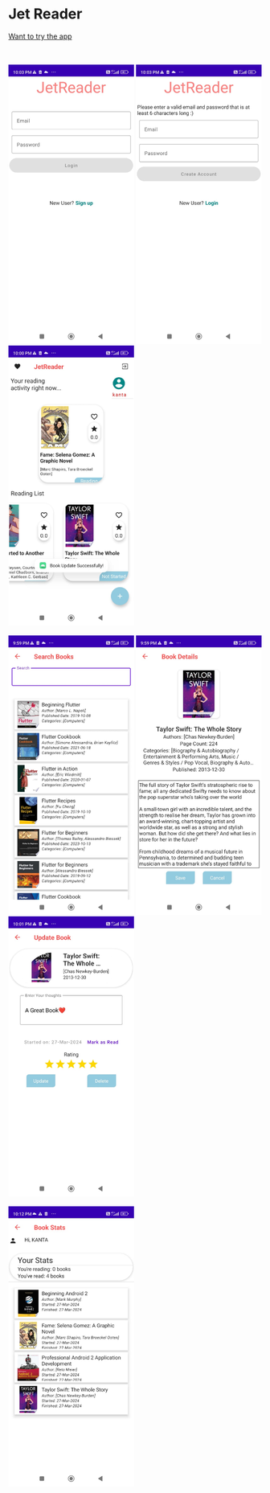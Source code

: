 # Jet Reader

[Want to try the app](https://github.com/Krish-Mutha/JetReader/blob/main/app/src/main/java/com/example/jetreader/FinalReader.apk)
<br><br><br>

<img src="https://github.com/Krish-Mutha/JetReader/blob/main/app/src/main/res/drawable/SignIn.jpg" width="250"/> <img src="https://github.com/Krish-Mutha/JetReader/blob/main/app/src/main/res/drawable/LogIn.jpg" width="250"/> <img src="https://github.com/Krish-Mutha/JetReader/blob/main/app/src/main/res/drawable/HomScreen.jpg" width="250"/> 
<br><br>
<img src="https://github.com/Krish-Mutha/JetReader/blob/main/app/src/main/res/drawable/SearchScreen.jpg" width="250"/> <img src="https://github.com/Krish-Mutha/JetReader/blob/main/app/src/main/res/drawable/BookDetails.jpg" width="250"/> <img src="https://github.com/Krish-Mutha/JetReader/blob/main/app/src/main/res/drawable/UpdateScreen.jpg" width="250"/> 
<br><br>
<img src="https://github.com/Krish-Mutha/JetReader/blob/main/app/src/main/res/drawable/StatsScreen.jpg" width="250"/> 


